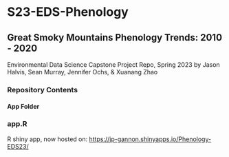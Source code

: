 # S23-EDS-Phenology

## Great Smoky Mountains Phenology Trends: 2010 - 2020
Environmental Data Science Capstone Project Repo, Spring 2023
by Jason Halvis, Sean Murray, Jennifer Ochs, & Xuanang Zhao

### Repository Contents ###

#### App Folder ####

### app.R ###
R shiny app, now hosted on: https://jp-gannon.shinyapps.io/Phenology-EDS23/

